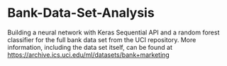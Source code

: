 # Bank-Data-Set-Analysis
Building a neural network with Keras Sequential API and a random forest classifier for the full bank data set from the UCI repository. 
More information, including the data set itself, can be found at https://archive.ics.uci.edu/ml/datasets/bank+marketing
